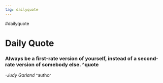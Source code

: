 ```yaml
---
tag: dailyquote
---
```


#dailyquote

# Daily Quote

### Always be a first-rate version of yourself, instead of a second-rate version of somebody else. ^quote
*-Judy Garland* ^author
